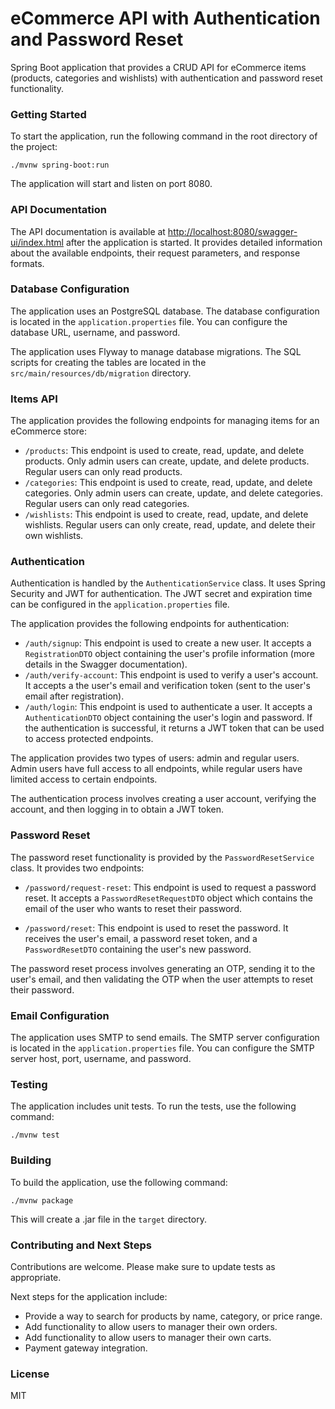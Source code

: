 # eCommerce API with Authentication and Password Reset

Spring Boot application that provides a CRUD API for eCommerce items (products, categories and wishlists) with authentication and password reset functionality.

### Getting Started

To start the application, run the following command in the root directory of the project:

```
./mvnw spring-boot:run
```

The application will start and listen on port 8080.

### API Documentation

The API documentation is available at [http://localhost:8080/swagger-ui/index.html](http://localhost:8080/swagger-ui/index.html) after the application is started. It provides detailed information about the available endpoints, their request parameters, and response formats. 

### Database Configuration

The application uses an PostgreSQL database. The database configuration is located in the `application.properties` file. You can configure the database URL, username, and password.

The application uses Flyway to manage database migrations. The SQL scripts for creating the tables are located in the `src/main/resources/db/migration` directory.

### Items API

The application provides the following endpoints for managing items for an eCommerce store:

- `/products`: This endpoint is used to create, read, update, and delete products. Only admin users can create, update, and delete products. Regular users can only read products.
- `/categories`: This endpoint is used to create, read, update, and delete categories. Only admin users can create, update, and delete categories. Regular users can only read categories.
- `/wishlists`: This endpoint is used to create, read, update, and delete wishlists. Regular users can only create, read, update, and delete their own wishlists.

### Authentication

Authentication is handled by the `AuthenticationService` class. It uses Spring Security and JWT for authentication. The JWT secret and expiration time can be configured in the `application.properties` file. 

The application provides the following endpoints for authentication:

- `/auth/signup`: This endpoint is used to create a new user. It accepts a `RegistrationDTO` object containing the user's profile information (more details in the Swagger documentation).
-  `/auth/verify-account`: This endpoint is used to verify a user's account. It accepts a the user's email and verification token (sent to the user's email after registration).
- `/auth/login`: This endpoint is used to authenticate a user. It accepts a `AuthenticationDTO` object containing the user's login and password. If the authentication is successful, it returns a JWT token that can be used to access protected endpoints.

The application provides two types of users: admin and regular users. Admin users have full access to all endpoints, while regular users have limited access to certain endpoints.

The authentication process involves creating a user account, verifying the account, and then logging in to obtain a JWT token.

### Password Reset

The password reset functionality is provided by the `PasswordResetService` class. It provides two endpoints:

- `/password/request-reset`: This endpoint is used to request a password reset. It accepts a `PasswordResetRequestDTO` object which contains the email of the user who wants to reset their password.
  
- `/password/reset`: This endpoint is used to reset the password.  It receives the user's email, a password reset token, and a `PasswordResetDTO` containing the user's new password.

The password reset process involves generating an OTP, sending it to the user's email, and then validating the OTP when the user attempts to reset their password.

### Email Configuration

The application uses SMTP to send emails. The SMTP server configuration is located in the `application.properties` file. You can configure the SMTP server host, port, username, and password.

### Testing

The application includes unit tests. To run the tests, use the following command:

```
./mvnw test
```

### Building

To build the application, use the following command:

```
./mvnw package
```

This will create a .jar file in the `target` directory.

### Contributing and Next Steps

Contributions are welcome. Please make sure to update tests as appropriate.

Next steps for the application include:

- Provide a way to search for products by name, category, or price range.
- Add functionality to allow users to manager their own orders.
- Add functionality to allow users to manager their own carts.
- Payment gateway integration.

### License

MIT
